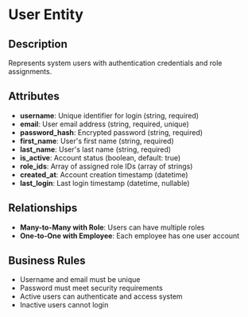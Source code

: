 # User Entity

## Description
Represents system users with authentication credentials and role assignments.

## Attributes
- **username**: Unique identifier for login (string, required)
- **email**: User email address (string, required, unique)
- **password_hash**: Encrypted password (string, required)
- **first_name**: User's first name (string, required)
- **last_name**: User's last name (string, required)
- **is_active**: Account status (boolean, default: true)
- **role_ids**: Array of assigned role IDs (array of strings)
- **created_at**: Account creation timestamp (datetime)
- **last_login**: Last login timestamp (datetime, nullable)

## Relationships
- **Many-to-Many with Role**: Users can have multiple roles
- **One-to-One with Employee**: Each employee has one user account

## Business Rules
- Username and email must be unique
- Password must meet security requirements
- Active users can authenticate and access system
- Inactive users cannot login
